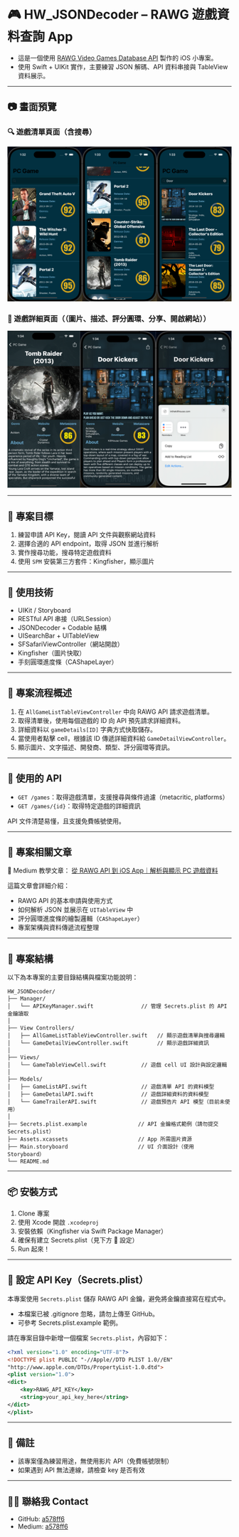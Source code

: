# 🎮 HW_JSONDecoder – RAWG 遊戲資料查詢 App

- 這是一個使用 [RAWG Video Games Database API](https://rawg.io/apidocs) 製作的 iOS 小專案。
- 使用 Swift + UIKit 實作，主要練習 JSON 解碼、API 資料串接與 TableView 資料展示。

---

## 📷 畫面預覽

### 🔍 遊戲清單頁面（含搜尋）

![遊戲清單頁面](Screenshots/list.png)

### 📘 遊戲詳細頁面（（圖片、描述、評分圓環、分享、開啟網站））

![遊戲詳細頁面](Screenshots/detail.png)

---

## 🚀 專案目標

1. 練習申請 API Key，閱讀 API 文件與觀察網站資料
2. 選擇合適的 API endpoint，取得 JSON 並進行解析
3. 實作搜尋功能，搜尋特定遊戲資料
4. 使用 `SPM` 安裝第三方套件：Kingfisher，顯示圖片

---

## 🧩 使用技術

- UIKit / Storyboard
- RESTful API 串接（URLSession）
- JSONDecoder + Codable 結構
- UISearchBar + UITableView
- SFSafariViewController（網站開啟）
- Kingfisher（圖片快取）
- 手刻圓環進度條（CAShapeLayer）

---

## 🔄 專案流程概述

1. 在 `AllGameListTableViewController` 中向 RAWG API 請求遊戲清單。
2. 取得清單後，使用每個遊戲的 ID 向 API 預先請求詳細資料。
3. 詳細資料以 `gameDetails[ID]` 字典方式快取儲存。
4. 當使用者點擊 cell，根據該 ID 傳遞詳細資料給 `GameDetailViewController`。
5. 顯示圖片、文字描述、開發商、類型、評分圓環等資訊。

---

## 📡 使用的 API

- `GET /games`：取得遊戲清單，支援搜尋與條件過濾（metacritic, platforms）
- `GET /games/{id}`：取得特定遊戲的詳細資訊

API 文件清楚易懂，且支援免費帳號使用。

---

## 📖 專案相關文章

📘 Medium 教學文章： [從 RAWG API 到 iOS App｜解析與顯示 PC 遊戲資料](https://medium.com/%E5%BD%BC%E5%BE%97%E6%BD%98%E7%9A%84-swift-ios-app-%E9%96%8B%E7%99%BC%E6%95%99%E5%AE%A4/c68-%E5%BE%9Erawg-api%E5%88%B0ios-%E8%A7%A3%E6%9E%90%E5%92%8C%E9%A1%AF%E7%A4%BApc%E9%81%8A%E6%88%B2%E6%95%B8%E6%93%9A-6469d7a7854f)

這篇文章會詳細介紹：

- RAWG API 的基本申請與使用方式
- 如何解析 JSON 並展示在 `UITableView` 中
- 評分圓環進度條的繪製邏輯（`CAShapeLayer`）
- 專案架構與資料傳遞流程整理

---

## 📂 專案結構

以下為本專案的主要目錄結構與檔案功能說明：

```
HW_JSONDecoder/
├── Manager/
│   └── APIKeyManager.swift               // 管理 Secrets.plist 的 API 金鑰讀取
│
├── View Controllers/
│   ├── AllGameListTableViewController.swift   // 顯示遊戲清單與搜尋邏輯
│   └── GameDetailViewController.swift         // 顯示遊戲詳細資訊
│
├── Views/
│   └── GameTableViewCell.swift           // 遊戲 cell UI 設計與設定邏輯
│
├── Models/
│   ├── GameListAPI.swift                 // 遊戲清單 API 的資料模型
│   ├── GameDetailAPI.swift               // 遊戲詳細資料的資料模型
│   └── GameTrailerAPI.swift              // 遊戲預告片 API 模型（目前未使用）
│
├── Secrets.plist.example                // API 金鑰格式範例（請勿提交 Secrets.plist）
├── Assets.xcassets                      // App 所需圖片資源
├── Main.storyboard                      // UI 介面設計（使用 Storyboard）
└── README.md
```

---

## 📦 安裝方式

1. Clone 專案
2. 使用 Xcode 開啟 `.xcodeproj`
3. 安裝依賴（Kingfisher via Swift Package Manager）
4. 確保有建立 Secrets.plist（見下方 🔑 設定）
5. Run 起來！

---

## 🔑 設定 API Key（Secrets.plist）

本專案使用 `Secrets.plist` 儲存 RAWG API 金鑰，避免將金鑰直接寫在程式中。

- 本檔案已被 .gitignore 忽略，請勿上傳至 GitHub。
- 可參考 Secrets.plist.example 範例。

請在專案目錄中新增一個檔案 `Secrets.plist`，內容如下：

```xml
<?xml version="1.0" encoding="UTF-8"?>
<!DOCTYPE plist PUBLIC "-//Apple//DTD PLIST 1.0//EN" 
"http://www.apple.com/DTDs/PropertyList-1.0.dtd">
<plist version="1.0">
<dict>
    <key>RAWG_API_KEY</key>
    <string>your_api_key_here</string>
</dict>
</plist>
```

---

## 📝 備註

- 該專案僅為練習用途，無使用影片 API（免費帳號限制）
- 如果遇到 API 無法連線，請檢查 key 是否有效

---

## 🙋‍♂️ 聯絡我 Contact

- GitHub: [a578ff6](https://github.com/a578ff6)
- Medium: [a578ff6](https://medium.com/@a578ff6)